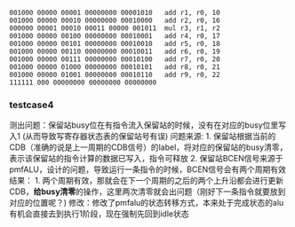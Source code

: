 ```
001000 00000 00001 00000000 00001010   add r1, r0, 10
001000 00000 00010 00000000 00010000   add r2, r0, 16
000000 00001 00010 00011 00000 001011  mul r3, r1, r2
001000 00000 00100 00000000 00010001   add r4, r0, 17
001000 00000 00101 00000000 00010010   add r5, r0, 18
001000 00000 00110 00000000 00010011   add r6, r0, 19
001000 00000 00111 00000000 00010100   add r7, r0, 20
001000 00000 01000 00000000 00010101   add r8, r0, 21
001000 00000 01001 00000000 00010110   add r9, r0, 22
111111 000 00000000 00000000 00000000
```

### testcase4
测出问题：保留站busy位在有指令流入保留站的时候，没有在对应的busy位里写入1
    (从而导致写寄存器状态表的保留站号有误)
问题来源:
    1. 保留站根据当前的CDB（准确的说是上一周期的CDB信号）的label，将对应的保留站的busy清零，表示该保留站的指令计算的数据已写入，指令可释放
    2. 保留站BCEN信号来源于pmfALU，设计的问题，导致运行一条指令的时候，BCEN信号会有两个周期有效
结果：
    1. 两个周期有效，那就会在下一个周期的之后的两个上升沿都会进行更新CDB，**给busy清零**的操作，这里两次清零就会出问题（刚好下一条指令就要放到对应的位置呢？)
修改：修改了pmfalu的状态转移方式，本来处于完成状态的alu有机会直接去到执行1阶段，现在强制先回到idle状态